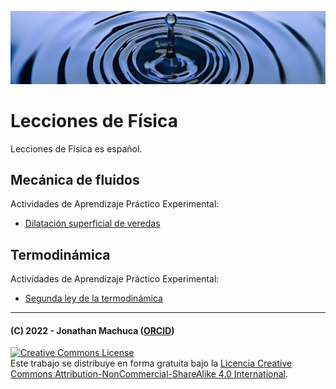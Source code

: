![Banner](materiales/water_banner-m.jpg)

# Lecciones de Física

Lecciones de Física es español.

## Mecánica de fluidos

Actividades de Aprendizaje Práctico Experimental:

- [Dilatación superficial de veredas](https://github.com/jamydx/Physics-lectures/blob/main/Mecanica_fluidos/APE_U2_Dilatacion_superficial-rev1.pdf)

## Termodinámica

Actividades de Aprendizaje Práctico Experimental:

- [Segunda ley de la termodinámica](https://github.com/jamydx/Physics-lectures/blob/main/Termodinamica/APE3_U3_2a_ley_termodinamica.pdf)


-----
#### (C) 2022 - Jonathan Machuca ([ORCID](https://orcid.org/0000-0002-3632-9348))

<a rel="license" href="http://creativecommons.org/licenses/by-nc-sa/4.0/"><img alt="Creative Commons License" style="border-width:0" src="https://i.creativecommons.org/l/by-nc-sa/4.0/88x31.png" /></a><br />Este trabajo se distribuye en forma gratuita bajo la <a rel="license" href="http://creativecommons.org/licenses/by-nc-sa/4.0/">Licencia Creative Commons Attribution-NonCommercial-ShareAlike 4.0 International</a>.

